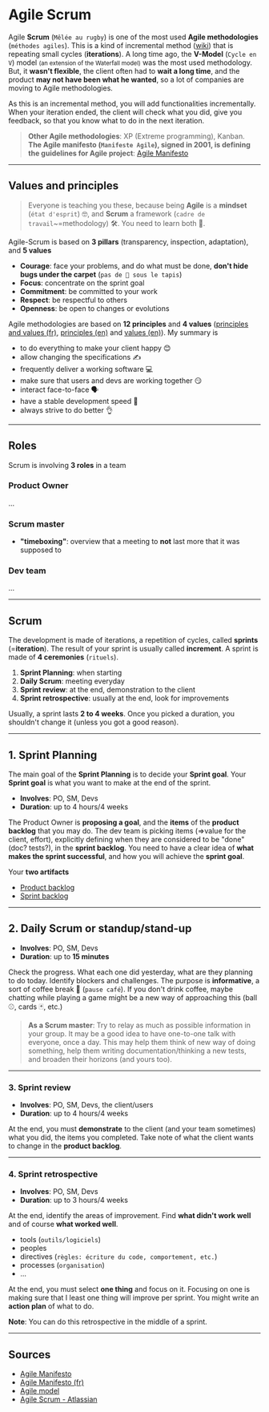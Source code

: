 # Agile Scrum

Agile **Scrum** (`Mêlée au rugby`) is one of the most used **Agile methodologies** (`méthodes agiles`). This is a kind of incremental method ([wiki](https://en.wikipedia.org/wiki/Incremental_build_model)) that is repeating small cycles (**iterations**). A long time ago, the **V-Model** (`Cycle en V`) model <small>(an extension of the Waterfall model)</small> was the most used methodology. But, it **wasn't flexible**, the client often had to **wait a long time**, and the product **may not have been what he wanted**, so a lot of companies are moving to Agile methodologies.

As this is an incremental method, you will add functionalities incrementally. When your iteration ended, the client will check what you did, give you feedback, so that you know what to do in the next iteration.

> **Other Agile methodologies**: XP (Extreme programming), Kanban. <br>
> **The Agile manifesto (`Manifeste Agile`), signed in 2001, is defining the guidelines for Agile project**: [Agile Manifesto](https://agilemanifesto.org/)

<hr class="sl">

## Values and principles

> Everyone is teaching you these, because being **Agile** is a **mindset** (`état d'esprit`) 🤓, and **Scrum** a framework (`cadre de travail`~=methodology) 🛠. You need to learn both 🚀.

Agile-Scrum is based on **3 pillars** (transparency, inspection, adaptation), and **5 values**

* **Courage**: face your problems, and do what must be done, **don't hide bugs under the carpet** (`pas de 🐛 sous le tapis`)
* **Focus**: concentrate on the sprint goal
* **Commitment**: be committed to your work
* **Respect**: be respectful to others
* **Openness**: be open to changes or evolutions

Agile methodologies are based on **12 principles** and **4 values** ([principles and values (fr)](https://manifesteagile.fr/index.html), [principles (en)](https://agilemanifesto.org/principles.html) and [values (en)](https://agilemanifesto.org/)). My summary is

* to do everything to make your client happy 😊
* allow changing the specifications  ✍️
* frequently deliver a working software 💻
* make sure that users and devs are working together 😏
* interact face-to-face 🗣️
* have a stable development speed 🧐
* always strive to do better 👌

<hr class="sr">

## Roles

Scrum is involving **3 roles** in a team

### Product Owner

...

### Scrum master

* **"timeboxing"**: overview that a meeting to **not** last more that it was supposed to

### Dev team

...

<hr class="sl">

## Scrum

The development is made of iterations, a repetition of cycles, called **sprints** (=**iteration**). The result of your sprint is usually called **increment**. A sprint is made of **4 ceremonies** (`rituels`).

1. **Sprint Planning**: when starting
2. **Daily Scrum**: meeting everyday
3. **Sprint review**: at the end, demonstration to the client
4. **Sprint retrospective**: usually at the end, look for improvements

Usually, a sprint lasts **2 to 4 weeks**. Once you picked a duration, you shouldn't change it (unless you got a good reason).

<hr class="sr">

## 1. Sprint Planning

The main goal of the **Sprint Planning** is to decide your **Sprint goal**. Your **Sprint goal** is what you want to make at the end of the sprint.

* **Involves**: PO, SM, Devs
* **Duration**: up to 4 hours/4 weeks

The Product Owner is **proposing a goal**, and the **items** of the **product backlog** that you may do.  The dev team is picking items (=>value for the client, effort), explicitly defining when they are considered to be "done" (doc? tests?), in the **sprint backlog**. You need to have a clear idea of **what makes the sprint successful**, and how you will achieve the **sprint goal**.

Your **two artifacts**

* [Product backlog](artifacts/product-backlog.md)
* [Sprint backlog](artifacts/sprint-backlog.md)

<hr class="sl">

## 2. Daily Scrum or standup/stand-up

* **Involves**: PO, SM, Devs
* **Duration**: up to **15 minutes**

Check the progress. What each one did yesterday, what are they planning to do today. Identify blockers and challenges. The purpose is **informative**, a sort of coffee break 🍵 (`pause café`). If you don't drink coffee, maybe chatting while playing a game might be a new way of approaching this (ball ⚾, cards 🃏, etc.)

> **As a Scrum master**: Try to relay as much as possible information in your group. It may be a good idea to have one-to-one talk with everyone, once a day. This may help them think of new way of doing something, help them writing documentation/thinking a new tests, and broaden their horizons (and yours too).

<hr class="sr">

### 3. Sprint review

* **Involves**: PO, SM, Devs, the client/users
* **Duration**: up to 4 hours/4 weeks

At the end, you must **demonstrate** to the client (and your team sometimes) what you did, the items you completed. Take note of what the client wants to change in the **product backlog**.

<hr class="sl">

### 4. Sprint retrospective

* **Involves**: PO, SM, Devs
* **Duration**: up to 3 hours/4 weeks

At the end, identify the areas of improvement. Find **what didn't work well** and of course **what worked well**.

* tools (`outils/logiciels`)
* peoples
* directives (`règles: écriture du code, comportement, etc.`)
* processes (`organisation`)
* ...

At the end, you must select **one thing** and focus on it. Focusing on one is making sure that I least one thing will improve per sprint. You might write an **action plan** of what to do.

**Note**: You can do this retrospective in the middle of a sprint.

<hr class="sl">

## Sources

* [Agile Manifesto](https://agilemanifesto.org/)
* [Agile Manifesto (fr)](https://manifesteagile.fr/index.html)
* [Agile model](http://tryqa.com/what-is-agile-model-advantages-disadvantages-and-when-to-use-it/)
* [Agile Scrum - Atlassian](https://www.atlassian.com/agile/scrum/)